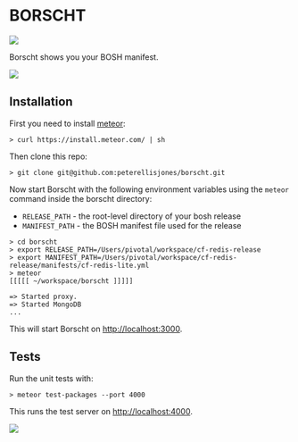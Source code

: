 # BORSCHT

![](http://i.imgur.com/oG1dzp5.jpg)

Borscht shows you your BOSH manifest. 

![](http://i.imgur.com/ciw9OUg.png)

## Installation

First you need to install [meteor](http://meteor.com):

```
> curl https://install.meteor.com/ | sh
```

Then clone this repo:

```
> git clone git@github.com:peterellisjones/borscht.git
```

Now start Borscht with the following environment variables using the `meteor` command inside the borscht directory:

* `RELEASE_PATH` - the root-level directory of your bosh release
* `MANIFEST_PATH` - the BOSH manifest file used for the release

```
> cd borscht
> export RELEASE_PATH=/Users/pivotal/workspace/cf-redis-release
> export MANIFEST_PATH=/Users/pivotal/workspace/cf-redis-release/manifests/cf-redis-lite.yml
> meteor
[[[[[ ~/workspace/borscht ]]]]]

=> Started proxy.
=> Started MongoDB
...
```

This will start Borscht on [http://localhost:3000](http://localhost:3000).

## Tests

Run the unit tests with:

```
> meteor test-packages --port 4000
```

This runs the test server on [http://localhost:4000](http://localhost:4000).

![](http://i.imgur.com/nNfKu1t.png)
